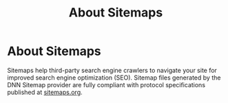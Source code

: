 ﻿---
uid: administrators-sitemaps-overview
locale: en
title: About Sitemaps
dnneditions: Evoq Content,Evoq Engage
dnnversion: 09.02.00
---

# About Sitemaps

Sitemaps help third-party search engine crawlers to navigate your site for improved search engine optimization (SEO). Sitemap files generated by the DNN Sitemap provider are fully compliant with protocol specifications published at [sitemaps.org](https://www.sitemaps.org/protocol.html).
